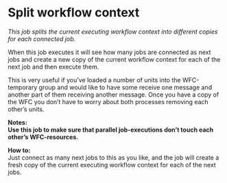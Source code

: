 # Split workflow context #

*This job splits the current executing workflow context into different copies for each connected job.*

When this job executes it will see how many jobs are connected as next jobs and create a new copy of the current workflow context for each of the next job and then execute them.

This is very useful if you’ve loaded a number of units into the WFC-temporary group and would like to have some receive one message and another part of them receiving another message. Once you have a copy of the WFC you don’t have to worry about both processes removing each other’s units.


**Notes:   
Use this job to make sure that parallel job-executions don’t touch each other’s WFC-resources.**

**How to:**  
Just connect as many next jobs to this as you like, and the job will create a fresh copy of the current executing workflow context for each of the next jobs.